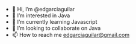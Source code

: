 - 👋 Hi, I’m @edgarciaguilar
- 👀 I’m interested in Java
- 🌱 I’m currently learning Javascript 
- 💞️ I’m looking to collaborate on Java
- 📫 How to reach me edgarciaguilar@gmail.com

<!---
edgarciaguilar/edgarciaguilar is a ✨ special ✨ repository because its `README.md` (this file) appears on your GitHub profile.
You can click the Preview link to take a look at your changes.
--->
